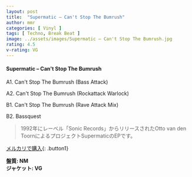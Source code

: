 ```yaml
---
layout: post
title:  "Supermatic – Can't Stop The Bumrush"
author: mmr
categories: [ Vinyl ]
tags: [ Techno, Break Beat ]
image: ../assets/images/Supermatic – Can't Stop The Bumrush.jpg
rating: 4.5
v-rating: VG
---
```


#### Supermatic – Can't Stop The Bumrush

A1. Can't Stop The Bumrush (Bass Attack)

A2. Can't Stop The Bumrush (Rockattack Warlock)

B1. Can't Stop The Bumrush (Rave Attack Mix)

B2. Bassquest

> 1992年にレーベル「Sonic Records」からリリースされたOtto van den ToornによるプロジェクトSupermaticのEPです。

[メルカリで購入](https://jp.mercari.com/item/m19638471586){: .button1}

<div class="mt-4 mb-4 d-flex align-items-center">
<strong class="mr-1">盤質: NM</strong>
</div>
<div class="mt-4 mb-4 d-flex align-items-center">
<strong class="mr-1">ジャケット: VG</strong>
</div>
